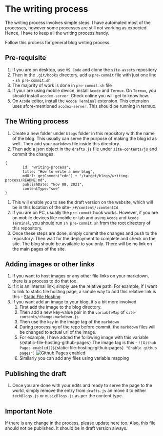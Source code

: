 # The writing process
The writing process involves simple steps. I have automated most of the processes, however some processes are still not working as expected. Hence, I have to keep all the writing process handy.

Follow this process for general blog writing process.

## Pre-requisite
1. If you are on desktop, use `VS Code` and clone the `site-assets` repository
1. Then in the `.git/hooks` directory, add a `pre-commit` file with just one line - `sh pre-commit.sh`
1. The majority of work is done in `pre-commit.sh`  file
1. If your are using mobile device, install `Acode` and `Termux`. On `Termux`, you should install `acodex-server`. Check online you will get to know how.
1. On `Acode` editor, install the `Acode Terminal` extension. This extension uses afore-mentioned `acodex-server`. This should be running in termux.

## The Writing process
1. Create a new folder under `blogs` folder in this repository with the name of the blog. This usually can serve the purpose of making the blog id as well. Then add your `markdown` file inside this directory.
1. Then add a json object in the `drafts.js` file under `site-contents/js` and commit the changes.
```
{
        id: "writing-process",
        title: "How to write a new blog",
        mdUrl: getCommon("cdn") + "/target/blogs/writing-process/README.md",
        publishDate: "Nov 08, 2021",
        contentType:"swe"
}
```
1.  This will enable you to see the draft version on the website, which will be in this location of the site- `/#/content/:contentId`
1.  If you are on PC, usually the `pre-commit` hook works. However, if you are on mobile devices like mobile or tab and using `Acode` and `Acode Terminal`, you should run `sh pre-commit.sh` from the root directory of this repository.
1. Once these steps are done, simply commit the changes and push to the repository. Then wait for the deployment to complete and check on the site. The blog should be available to you only. There will be no link on the main pages of the site.

## Adding images or other links
1. If you want to host images or any other file links on your markdown, there is a process to do that too.
1. If it is an internal link, simply use the relative path. For example, if I want to link to static file hosting page, a simple way to add this relative link is this - [Static File Hosting](/#/content/static-file-hosting)
1. If you want add an image to your blog, it's a bit more involved
    1. First add the image to the blog directory.
    1. Then add a new key-value pair in the `variableMap` of `site-contents/change-markdown.js`
    1. Then use the `key` in the image tag of the `markdown`
    1. During processing of the repo before commit, the `markdown` files will be changed to actual url of the image.
    1. For example, I have added the following image with this variable `${`static-file-hosting-github-pages`}` The image tag is this - `![Github Pages enabled](${`static-file-hosting-github-pages`} "Enable github pages")`
    ![Github Pages enabled](${static-file-hosting-github-pages} "Enable github pages")
    1. Similarly you can add any files using variable mapping

## Publishing the draft
1. Once you are done with your edits and ready to serve the page to the world, simply remove the entry from `drafts.js` an move it to either `techBlogs.js` or `musicBlogs.js` as per the content type.

## Important Note
If there is any change in the process, please update here too. Also, this file should not be published. It should be in draft version always.
